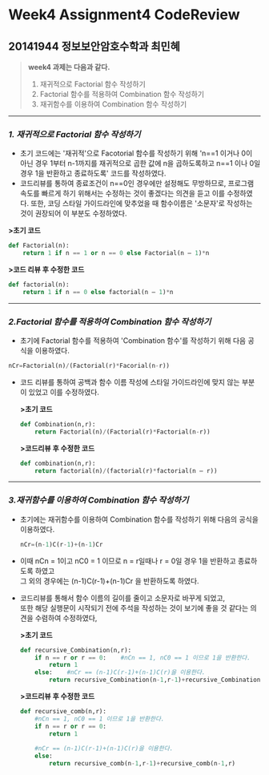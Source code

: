 # Week4 Assignment4 CodeReview
## 20141944 정보보안암호수학과 최민혜

>  **week4 과제는 다음과 같다.**
>1. 재귀적으로 Factorial 함수 작성하기
>2. Factorial 함수를 적용하여 Combination 함수 작성하기
>3. 재귀함수를 이용하여 Combination 함수 작성하기
---
### _1. 재귀적으로 Factorial 함수 작성하기_
 * 초기 코드에는 '재귀적'으로 Facotorial 함수를 작성하기 위해 'n==1 이거나 0이 아닌 경우 1부터 n-1까지를 재귀적으로 곱한 값에 n을 곱하도록하고 n==1 이나 0일 경우 1을 반환하고 종료하도록' 코드를 작성하였다.  
 * 코드리뷰를 통하여 종료조건이 n==0인 경우에만 설정해도 무방하므로, 프로그램 속도를 빠르게 하기 위해서는 수정하는 것이 좋겠다는 의견을 듣고 이를 수정하였다. 또한, 코딩 스타일 가이드라인에 맞추었을 때 함수이름은 '소문자'로 작성하는 것이 권장되어 이 부분도 수정하였다.

  **>초기 코드**
  ```python
  def Factorial(n):
      return 1 if n == 1 or n == 0 else Factorial(n – 1)*n
  ```
  **>코드 리뷰 후 수정한 코드**
  ```python
  def factorial(n):
      return 1 if n == 0 else factorial(n – 1)*n
  ```
---
### _2.Factorial 함수를 적용하여 Combination 함수 작성하기_
 * 초기에 Factorial 함수를 적용하여 'Combination 함수'를 작성하기 위해 다음 공식을 이용하였다.
 ```python
 nCr=Factorial(n)/(Factorial(r)*Facorial(n-r))
 ```
 * 코드 리뷰를 통하여 공백과 함수 이름 작성에 스타일 가이드라인에 맞지 않는 부분이 있었고 이를 수정하였다.  
 
    **>초기 코드**
    ```python
    def Combination(n,r):
        return Factorial(n)/(Factorial(r)*Factorial(n-r))
    ```

   **>코드리뷰 후 수정한 코드**
   ```python
   def combination(n,r):
       return factorial(n)/(factorial(r)*factorial(n – r))
   ```
---
### _3.재귀함수를 이용하여 Combination 함수 작성하기_
 * 초기에는 재귀함수를 이용하여 Combination 함수를 작성하기 위해 다음의 공식을 이용하였다.
   ```python
   nCr=(n-1)C(r-1)+(n-1)Cr
   ```
 * 이때 nCn = 1이고 nC0 = 1 이므로 n = r일때나 r = 0일 경우 1을 반환하고 종료하도록 하였고  
 그 외의 경우에는 (n-1)C(r-1)+(n-1)Cr 을 반환하도록 하였다.  
 * 코드리뷰를 통해서 함수 이름의 길이를 줄이고 소문자로 바꾸게 되었고,  
 또한 해당 실행문이 시작되기 전에 주석을 작성하는 것이 보기에 좋을 것 같다는 의견을 수렴하여 수정하였다,

   **>초기 코드**
   ```python
   def recursive_Combination(n,r):
       if n == r or r == 0:    #nCn == 1, nC0 == 1 이므로 1을 반환한다.
           return 1
       else:    #nCr == (n-1)C(r-1)+(n-1)C(r)을 이용한다.
           return recursive_Combination(n-1,r-1)+recursive_Combination(n-1,r)
   ```
   **>코드리뷰 후 수정한 코드**
   ```python
   def recursive_comb(n,r):
       #nCn == 1, nC0 == 1 이므로 1을 반환한다.
       if n == r or r == 0:
           return 1
        
       #nCr == (n-1)C(r-1)+(n-1)C(r)을 이용한다.
       else:
           return recursive_comb(n-1,r-1)+recursive_comb(n-1,r)
   ```
